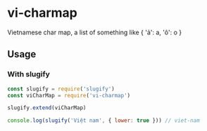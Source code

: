 # vi-charmap
Vietnamese char map, a list of something like { 'ả': a, 'ô': o }

## Usage

### With slugify
```js
const slugify = require('slugify')
const viCharMap = require('vi-charmap')

slugify.extend(viCharMap)

console.log(slugify('Việt nam', { lower: true })) // viet-nam
```
